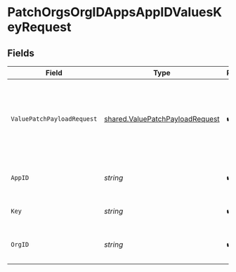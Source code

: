 # PatchOrgsOrgIDAppsAppIDValuesKeyRequest


## Fields

| Field                                                                                   | Type                                                                                    | Required                                                                                | Description                                                                             |
| --------------------------------------------------------------------------------------- | --------------------------------------------------------------------------------------- | --------------------------------------------------------------------------------------- | --------------------------------------------------------------------------------------- |
| `ValuePatchPayloadRequest`                                                              | [shared.ValuePatchPayloadRequest](../../models/shared/valuepatchpayloadrequest.md)      | :heavy_check_mark:                                                                      | At least `value` or `description` must be supplied. All other fields will be ignored.<br/><br/> |
| `AppID`                                                                                 | *string*                                                                                | :heavy_check_mark:                                                                      | The Application ID.<br/><br/>                                                           |
| `Key`                                                                                   | *string*                                                                                | :heavy_check_mark:                                                                      | The key to update.<br/><br/>                                                            |
| `OrgID`                                                                                 | *string*                                                                                | :heavy_check_mark:                                                                      | The Organization ID.<br/><br/>                                                          |